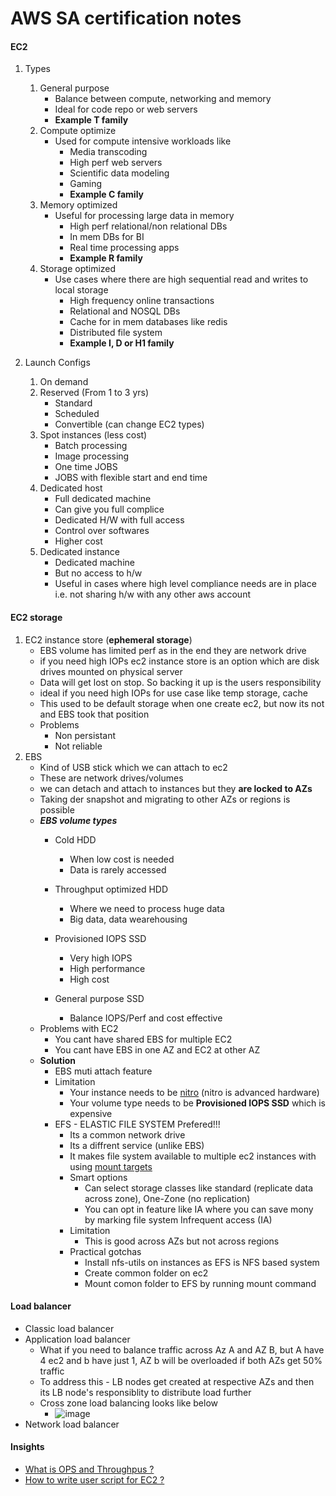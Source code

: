# AWS SA certification notes

#### EC2
1. Types
   1. General purpose
       - Balance between compute, networking and memory
       - Ideal for code repo or web servers
       - **Example T family**
   2. Compute optimize
       - Used for compute intensive workloads like
         - Media transcoding
         - High perf web servers
         - Scientific data modeling 
         - Gaming 
         - **Example C family**
   3. Memory optimized
       - Useful for processing large data in memory
         - High perf relational/non relational DBs
         - In mem DBs for BI
         - Real time processing apps
         - **Example R family**
   4. Storage optimized
       - Use cases where there are high sequential read and writes to local storage
         - High frequency online transactions
         - Relational and NOSQL DBs
         - Cache for in mem databases like redis
         - Distributed file system
         - **Example I, D or H1 family**

2. Launch Configs
   1. On demand
   2. Reserved (From 1 to 3 yrs)
       - Standard
       - Scheduled
       - Convertible (can change EC2 types)
   3. Spot instances  (less cost)
       - Batch processing
       - Image processing
       - One time JOBS 
       - JOBS with flexible start and end time
   4. Dedicated host
       - Full dedicated machine
       - Can give you full complice
       - Dedicated H/W with full access
       - Control over softwares
       - Higher cost
   5. Dedicated instance
       - Dedicated machine
       - But no access to h/w
       - Useful in cases where high level compliance needs are in place i.e. not sharing h/w with any other aws account

#### EC2 storage
1. EC2 instance store (**ephemeral storage**)
    - EBS volume has limited perf as in the end they are network drive
    - if you need high IOPs ec2 instance store is an option which are disk drives mounted on physical server
    - Data will get lost on stop. So backing it up is the users responsibility
    - ideal if you need high IOPs for use case like temp storage, cache
    - This used to be default storage when one create ec2, but now its not and EBS took that position
    - Problems
       - Non persistant
       - Not reliable
2. EBS
   - Kind of USB stick which we can attach to ec2
   - These are network drives/volumes
   - we can detach and attach to instances but they **are locked to AZs**
   - Taking der snapshot and migrating to other AZs or regions is possible
   - ***EBS volume types***
      - Cold HDD
         - When low cost is needed
         - Data is rarely accessed

      - Throughput optimized HDD
         - Where we need to process huge data
         - Big data, data wearehousing

      - Provisioned IOPS SSD
         - Very high IOPS
         - High performance 
         - High cost

      - General purpose SSD
         - Balance IOPS/Perf and cost effective
   - Problems with EC2
      - You cant have shared EBS for multiple EC2
      - You cant have EBS in one AZ and EC2 at other AZ
   - **Solution**
      - EBS muti attach feature
      - Limitation 
         - Your instance needs to be [nitro](https://docs.aws.amazon.com/AWSEC2/latest/UserGuide/instance-types.html#ec2-nitro-instances) (nitro is advanced hardware)
         - Your volume type needs to be **Provisioned IOPS SSD** which is expensive
      - EFS - ELASTIC FILE SYSTEM Prefered!!!
         - Its a common network drive
         - Its a diffrent service (unlike EBS)
         - It makes file system available to multiple ec2 instances with using [mount targets](https://miro.com/app/board/uXjVOibrNh4=/?moveToViewport=-436,-397,1874,818&embedId=446201865057)
         - Smart options
            - Can select storage classes like standard (replicate data across zone), One-Zone (no replication)
            - You can opt in feature like IA where you can save mony by marking file system Infrequent access (IA)
         - Limitation
            - This is good across AZs but not across regions
         - Practical gotchas
            - Install nfs-utils on instances as EFS is NFS based system
            - Create common folder on ec2
            - Mount comon folder to EFS by running mount command
            
#### Load balancer
   - Classic load balancer
   - Application load balancer
      - What if you need to balance traffic across Az A and AZ B, but A have 4 ec2 and b have just 1, AZ b will be overloaded if both AZs get 50% traffic
      - To address this -  LB nodes get created at respective AZs and then its LB node's responsiblity to distribute load further
      - Cross zone load balancing looks like below
         - ![image](https://user-images.githubusercontent.com/31438283/182283025-999f40a7-4294-4290-bf32-f42f1f751fce.png)
   - Network load balancer


#### Insights
- [What is OPS and Throughpus ? ](https://www.youtube.com/watch?v=YD_Lg2lzTYI)
- [How to write user script for EC2 ?](https://www.javacodegeeks.com/2020/05/how-to-install-apache-web-server-on-ec2-instance-using-user-data-script.html)

